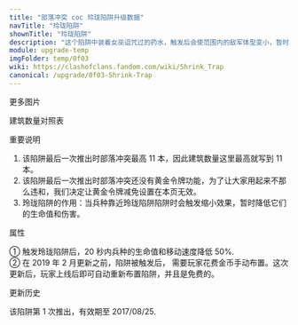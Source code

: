 ```yaml
---
title: "部落冲突 coc 玲珑陷阱升级数据"
navTitle: "玲珑陷阱"
shownTitle: "玲珑陷阱"
description: "这个陷阱中装着女巫诅咒过的药水，触发后会使范围内的敌军体型变小，暂时降低他们的生命值和伤害，并让他们看起来萌萌哒。厉害啦！"
module: upgrade-temp
imgFolder: temp/0f03
wiki: https://clashofclans.fandom.com/wiki/Shrink_Trap
canonical: /upgrade/0f03-Shrink-Trap
---
```


<UnitInfo :folder="$frontmatter.imgFolder" imgSrc="Shrink_Trap.png" :imgAlt="$frontmatter.navTitle" :description="$frontmatter.description" :isSmallImg="true" />

<SmallTitle>更多图片</SmallTitle>

<Panel>
    <UnitImgGroup :folder="$frontmatter.imgFolder">
        <UnitImg imgTitle="药水瓶" imgSrc="Shrink_Trap_Flask.png" />
        <UnitImg imgTitle="未重新布置" imgSrc="Shrink_Trap_unarmed.png" />
    </UnitImgGroup>
</Panel>

<SmallTitle>建筑数量对照表</SmallTitle>

<BuildingNum>
    <BuildingNumRow title="大本等级" num="1 - 4, 5 - 11" />
    <BuildingNumRow title="建筑数量" num="    0,      1" />
</BuildingNum>

<SmallTitle>重要说明</SmallTitle>

1. 该陷阱最后一次推出时部落冲突最高 11 本，因此建筑数量这里最高就写到 11 本。
2. 该陷阱最后一次推出时部落冲突还没有黄金令牌功能，为了让大家用起来不那么违和，我们决定让黄金令牌减免设置在本页无效。
3. 玲珑陷阱的作用：当兵种靠近玲珑陷阱陷阱时会触发缩小效果，暂时降低它们的生命值和伤害。

<SmallTitle>属性</SmallTitle>

<UnitProperties>
    <UnitProperty pKey="占地面积" pValue="2×2" />
    <UnitProperty pKey="作用类型" pValue="详见说明<sup>①</sup>" />
    <UnitProperty pKey="作用目标" pValue="地面和空中目标" />
    <UnitProperty pKey="触发半径" pValue="2 格" />
    <UnitProperty pKey="作用半径" pValue="3 格" />
    <UnitProperty pKey="作用时间" pValue="20 秒" />
    <UnitProperty pKey="建造费用" pValue="12 500" :isUpgradeCost="true" resourceType="Gold" :noGoldPass="true" />
    <UnitProperty pKey="重新布置费用" pValue="2 500<sup>*</sup>" :isUpgradeCost="true" resourceType="Gold" :noGoldPass="true" />
    <UnitProperty pKey="建造时间" pValue="无 (立即完成)" />
    <UnitProperty pKey="新建获得的经验值" pValue="0" />
    <UnitProperty pKey="所需大本等级" pValue="4" />
</UnitProperties>

① 触发玲珑陷阱后，20 秒内兵种的生命值和移动速度降低 50%.<br>
② 在 2019 年 2 月更新之前，陷阱被触发后， 需要玩家花费金币手动布置。这次更新后，玩家上线后即可自动重新布置陷阱，并且是免费的。

<SmallTitle>更新历史</SmallTitle>

<Timeline>
    <TimelineItem date="2017/08/18">
        <TimelineRow>该陷阱第 1 次推出，有效期至 2017/08/25.</TimelineRow>
    </TimelineItem>
    <TimelineItem :historyBottom="true" />
</Timeline>